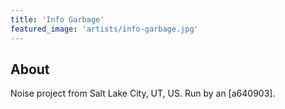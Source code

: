 ```yaml
---
title: 'Info Garbage'
featured_image: 'artists/info-garbage.jpg'
---
```


## About

Noise project from Salt Lake City, UT, US. Run by an [a640903].
